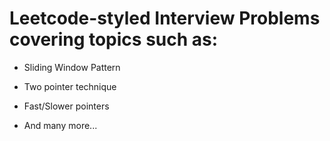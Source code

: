 # Leetcode-styled Interview Problems covering topics such as:

- Sliding Window Pattern

- Two pointer technique

- Fast/Slower pointers 

- And many more...
